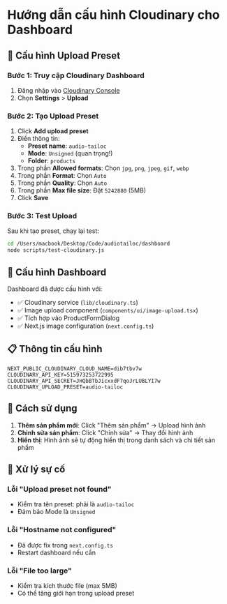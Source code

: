 # Hướng dẫn cấu hình Cloudinary cho Dashboard

## 🚀 Cấu hình Upload Preset

### Bước 1: Truy cập Cloudinary Dashboard
1. Đăng nhập vào [Cloudinary Console](https://cloudinary.com/console)
2. Chọn **Settings** > **Upload**

### Bước 2: Tạo Upload Preset
1. Click **Add upload preset**
2. Điền thông tin:
   - **Preset name**: `audio-tailoc`
   - **Mode**: `Unsigned` (quan trọng!)
   - **Folder**: `products`
3. Trong phần **Allowed formats**: Chọn `jpg`, `png`, `jpeg`, `gif`, `webp`
4. Trong phần **Format**: Chọn `Auto`
5. Trong phần **Quality**: Chọn `Auto`
6. Trong phần **Max file size**: Đặt `5242880` (5MB)
7. Click **Save**

### Bước 3: Test Upload
Sau khi tạo preset, chạy lại test:
```bash
cd /Users/macbook/Desktop/Code/audiotailoc/dashboard
node scripts/test-cloudinary.js
```

## 🔧 Cấu hình Dashboard

Dashboard đã được cấu hình với:
- ✅ Cloudinary service (`lib/cloudinary.ts`)
- ✅ Image upload component (`components/ui/image-upload.tsx`)
- ✅ Tích hợp vào ProductFormDialog
- ✅ Next.js image configuration (`next.config.ts`)

## 📋 Thông tin cấu hình

```env
NEXT_PUBLIC_CLOUDINARY_CLOUD_NAME=dib7tbv7w
CLOUDINARY_API_KEY=515973253722995
CLOUDINARY_API_SECRET=JHQbBTbJicxxdF7qoJrLUBLYI7w
CLOUDINARY_UPLOAD_PRESET=audio-tailoc
```

## 🎯 Cách sử dụng

1. **Thêm sản phẩm mới**: Click "Thêm sản phẩm" → Upload hình ảnh
2. **Chỉnh sửa sản phẩm**: Click "Chỉnh sửa" → Thay đổi hình ảnh
3. **Hiển thị**: Hình ảnh sẽ tự động hiển thị trong danh sách và chi tiết sản phẩm

## 🐛 Xử lý sự cố

### Lỗi "Upload preset not found"
- Kiểm tra tên preset: phải là `audio-tailoc`
- Đảm bảo Mode là `Unsigned`

### Lỗi "Hostname not configured"
- Đã được fix trong `next.config.ts`
- Restart dashboard nếu cần

### Lỗi "File too large"
- Kiểm tra kích thước file (max 5MB)
- Có thể tăng giới hạn trong upload preset

